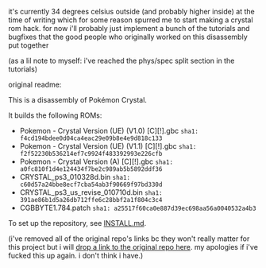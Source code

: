 it's currently 34 degrees celsius outside (and probably higher inside) at the time of writing which for some reason spurred me to start making a crystal rom hack. for now i'll probably just implement a bunch of the tutorials and bugfixes that the good people who originally worked on this disassembly put together

(as a lil note to myself: i've reached the phys/spec split section in the tutorials)

original readme:

This is a disassembly of Pokémon Crystal.

It builds the following ROMs:

- Pokemon - Crystal Version (UE) (V1.0) [C][!].gbc `sha1: f4cd194bdee0d04ca4eac29e09b8e4e9d818c133`
- Pokemon - Crystal Version (UE) (V1.1) [C][!].gbc `sha1: f2f52230b536214ef7c9924f483392993e226cfb`
- Pokemon - Crystal Version (A) [C][!].gbc `sha1: a0fc810f1d4e124434f7be2c989ab5b5892ddf36`
- CRYSTAL_ps3_010328d.bin `sha1: c60d57a24bbe8ecf7cba54ab3f90669f97bd330d`
- CRYSTAL_ps3_us_revise_010710d.bin `sha1: 391ae86b1d5a26db712ffe6c28bbf2a1f804c3c4`
- CGBBYTE1.784.patch `sha1: a25517f60ca0e887d39ec698aa56a0040532a4b3`

To set up the repository, see [INSTALL.md](INSTALL.md).


(i've removed all of the original repo's links bc they won't really matter for this project but i will [drop a link to the original repo here](https://github.com/pret/pokecrystal). my apologies if i've fucked this up again. i don't think i have.)

